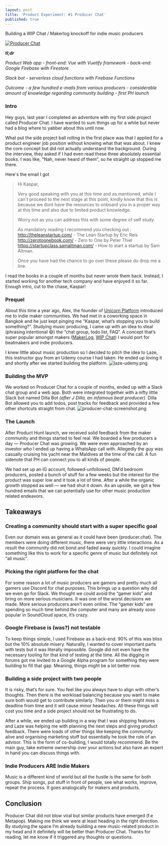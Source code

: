 ```yaml
---
layout: post
title: 'Product Experiment: #1 Producer Chat'
published: true
---
```

Building a WIP Chat / Makerlog knockoff for indie music producers

[![Producer Chat]({{site.baseurl}}/images/2019-10-14-producer-chat/producer-chat-cover.png)](https://www.youtube.com/watch?v=t0i3M46cG8s)

_**tl;dr**_

_Product_
_Web app_
_- front-end: Vue with Vuetify framework_
_- back-end: Google Firebase with Firestore_

_Slack bot_
_- serverless cloud functions with Firebase Functions_

_Outcome_
_- a few hundred e-mails from various producers_
_- considerable amount of knowledge regarding community building_
_- first PH launch_

### Intro

Hey guys, last year I completed an adventure with my first side project called Producer Chat. I have wanted to sum things up for a while but never had a blog where to yabber about this until now.

What put the side project ball rolling in the first place was that I applied for a product engineer job position without knowing what that was about. I knew the core concept but did not actually understand the background. During the interview, they asked if I had even read these three absolutely essential books. I was like, “Nah, never heard of them”, so he straight up stopped me there.

Here's the email I got

> Hi Kaspar,
>
>
> Very good speaking with you at this time and as mentioned, while I can't proceed to the next stage at this point, kindly know that this is because we dont have the resources to onboard you in a proper way at this time and also due to limited product knowledge.
>
> Worry not as you can address this with some degree of self study.
>
> As mandatory reading I recommend you checking out :
> http://theleanstartup.com/ - The Lean Startup by Eric Reis
> http://zerotoonebook.com/ - Zero to One by Peter Thiel
> https://startupclass.samaltman.com/ - How to start a startup by Sam Altman.
>
> Once you have had the chance to go over these please do drop me a line.

I read the books in a couple of months but never wrote them back. Instead, I started working for another tech company and have enjoyed it so far. Enough intro, cut to the chase, Kaspar!

### Prequel

About this time a year ago, Alex, the founder of [Unicorn Platform](https://unicornplatform.com) introduced me to indie maker communities. We had met in a coworking space in Bangkok and he just kept pinging me “Kaspar, what’s stopping you to build something?”. Studying music producing, I came up with an idea to steal (phrasing intentional 😄) the “chat group, todo list, FAQ”. A concept that’s super popular amongst makers ([MakerLog](https://getmakerlog.com), [WIP Chat](https://wip.chat/)) I would port for beatmakers and indie producers.

I knew little about music production so I decided to pitch the idea to Laze, this instructor guy from an Udemy course I had taken. He ended up loving it and shortly after we started building the platform.
![laze-udemy.png]({{site.baseurl}}/images/2019-10-14-producer-chat/laze-udemy.png)

### Building the MVP

We worked on Producer Chat for a couple of months, ended up with a Slack chat group and a web app. Both were integrated together with a nifty little Slack bot named Dilla Bot _(after J Dilla, an infamous beat producer)_. Dilla Bot allowed you to add todos, post tracks for feedback and provided a few other shortcuts straight from chat.
![producer-chat-screenshot.png]({{site.baseurl}}/images/2019-10-14-producer-chat/producer-chat-screenshot.png)

### The Launch

After Product Hunt launch, we received solid feedback from the maker community and things started to feel real. We boarded a few producers a day ⁠— Producer Chat was growing. We were even approached by an investor who I ended up having a WhatsApp call with. Allegedly the guy was casually cruising his yacht near the Maldives at the time of the call. A fun sidenote that PH can connect you to all kinds of people.

We had set up an IG account, followed-unfollowed, DM’d bedroom producers, posted a bunch of stuff for a few weeks but the interest for the product was super low and it took a lot of time. After a while the organic growth stopped as well ⁠— we had shut it down. As an upside, we got a few hundred emails that we can potentially use for other music production related endeavors.

## Takeaways

### Creating a community should start with a super specific goal 
Even our domain was as general as it could have been (producer.chat). The members were doing different music, there were very little interactions. As a result the community did not bond and faded away quickly. I could imagine something like this to work for a specific genre of music but definitely not “all music”.

### Picking the right platform for the chat
For some reason a lot of music producers are gamers and pretty much all gamers use Discord for chat purposes. This brings up a question why did we even go for Slack. We thought we could avoid the “gamer kids” and bring on more serious musicians. It was one of the worst decisions we made. More serious producers aren’t even online. The “gamer kids” are spending so much time behind the computer and many are already sooo popular in SoundCloud space, it’s crazy.

### Google Firebase is (was?) not testable
To keep things simple, I used Firebase as a back-end. 90% of this was bliss but the 10% absolute misery. Naturally, I wanted to cover important parts with tests but it was literally impossible. Google did not even have the necessary tooling for that kind of testing at the time. All the digging in forums got me invited to a Google Alpha program for something they were building to fill that gap. Meaning, things might be a lot better now.

### Building a side project with two people
It is risky, that’s for sure. You feel like you always have to align with other’s thoughts. Then there is the workload balancing because you want to make sure both would get to contribute similarly. Then you or them might miss a deadline from time and it will cause minor headaches. All these things will cost you time and a side project should not be frustrating to do.

After a while, we ended up building in a way that I was shipping features and Laze was helping me with planning the next steps and giving product feedback. There were loads of other things like keeping the community alive and organising marketing stuff but essentially he took the role of an advisor. This is the form of co-building, I would totally recommend. Be the main guy, take extreme ownership over your actions but also have an expert in hand you can discuss things with.

### Indie Producers ARE Indie Makers
Music is a different kind of world but all the hustle is the same for both groups. Ship songs, put stuff in front of people, see what works, improve, repeat the process. It goes analogically for makers and products.

## Conclusion

Producer Chat did not blow viral but similar products have emerged (f.e Metapop). Making me think we were at least heading in the right direction. By studying the space I’m already building a new music-related product in my head and it definitely will be better than Producer Chat. Thanks for reading, let me know if it triggered any thoughts or questions.
